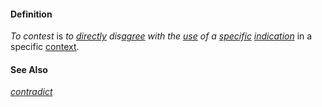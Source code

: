 #### Definition

*To contest* is *to [directly](https://github.com/gcassel/Modular-Organization-Terminology/blob/master/terms/direct.md) dis[agree](https://github.com/gcassel/Modular-Organization-Terminology/blob/master/terms/agree.md) with the [use](https://github.com/gcassel/Modular-Organization-Terminology/blob/master/terms/use.md) of a [specific](https://github.com/gcassel/Modular-Organization-Terminology/blob/master/terms/specific.md) [indication](https://github.com/gcassel/Modular-Organization-Terminology/blob/master/terms/indicate.md)* in a specific [context](https://github.com/gcassel/Modular-Organization-Terminology/blob/master/terms/context.md).
		
#### See Also

*[contradict](https://github.com/gcassel/Modular-Organization-Terminology/blob/master/terms/contradict.md)*
